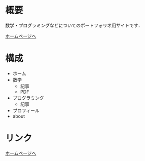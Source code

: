 # 概要
数学・プログラミングなどについてのポートフォリオ用サイトです．

[ホームページへ](https://kotatakeda.github.io/)


# 構成
- ホーム
- 数学
  - 記事
  - PDF
- プログラミング
  - 記事
- プロフィール
- about


# リンク
[ホームページへ](https://kotatakeda.github.io/)

